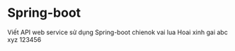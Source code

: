 # Spring-boot
Viết API web service sử dụng Spring-boot chienok vai lua
Hoai xinh gai
abc xyz
123456
